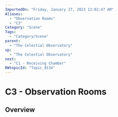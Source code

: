 ```yaml
---
ImportedOn: "Friday, January 27, 2023 12:02:47 AM"
Aliases:
  - "Observation Rooms"
  - "C3"
Category: "Scene"
Tags:
  - "Category/Scene"
parent:
  - "The Celestial Observatory"
up:
  - "The Celestial Observatory"
next:
  - "C1 - Receiving Chamber"
RWtopicId: "Topic_9134"
---
```

# C3 - Observation Rooms
## Overview
